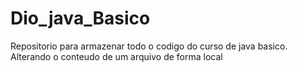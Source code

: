 # Dio_java_Basico
Repositorio para armazenar todo o codigo do curso de java basico.
Alterando o conteudo de um arquivo de forma local

